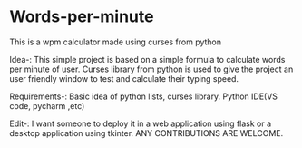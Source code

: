 # Words-per-minute
This is a wpm calculator made using curses from python

Idea-:
  This simple project is based on a simple formula to calculate words per minute of user. Curses library from python is used to give the project an user friendly window to
  test and calculate their typing speed.

Requirements-:
  Basic idea of python lists, curses library.
  Python IDE(VS code, pycharm ,etc)

Edit-:
  I want someone to deploy it in a web application using flask or a desktop application using tkinter. ANY CONTRIBUTIONS ARE WELCOME.
